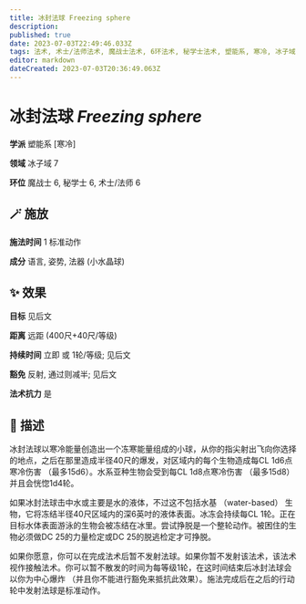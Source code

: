 ```yaml
---
title: 冰封法球 Freezing sphere
description: 
published: true
date: 2023-07-03T22:49:46.033Z
tags: 法术, 术士/法师法术, 魔战士法术, 6环法术, 秘学士法术, 塑能系, 寒冷, 冰子域
editor: markdown
dateCreated: 2023-07-03T20:36:49.063Z
---
```


# **冰封法球** *Freezing sphere*

**学派** 塑能系 \[寒冷\] 

**领域** 冰子域 7

**环位** 魔战士 6, 秘学士 6, 术士/法师 6

## 🪄 施放

**施法时间** 1 标准动作

**成分** 语言, 姿势, 法器 (小水晶球)

## ✨ 效果 

**目标** 见后文 

**距离** 远距 (400尺+40尺/等级)  

**持续时间** 立即 或 1轮/等级; 见后文 

**豁免** 反射, 通过则减半; 见后文

**法术抗力** 是

## 📖 描述

冰封法球以寒冷能量创造出一个冻寒能量组成的小球，从你的指尖射出飞向你选择的地点，之后在那里造成半径40尺的爆发，对区域内的每个生物造成每CL 1d6点寒冷伤害 （最多15d6）。水系亚种生物会受到每CL 1d8点寒冷伤害 （最多15d8） 并且会恍惚1d4轮。

如果冰封法球击中水或主要是水的液体，不过这不包括水基 （water-based） 生物，它将冻结半径40尺区域内的深6英吋的液体表面。冰冻会持续每CL 1轮。正在目标水体表面游泳的生物会被冻结在冰里。尝试挣脱是一个整轮动作。被困住的生物必须做DC 25的力量检定或DC 25的脱逃检定才可挣脱。

如果你愿意，你可以在完成法术后暂不发射法球。如果你暂不发射该法术，该法术视作接触法术。你可以暂不散发的时间为每等级1轮，在这时间结束后冰封法球会以你为中心爆炸 （并且你不能进行豁免来抵抗此效果）。施法完成后在之后的行动轮中发射法球是标准动作。
    
